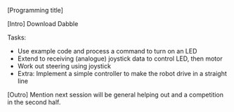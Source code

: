 [Programming title]

[Intro]
Download Dabble

Tasks:

* Use example code and process a command to turn on an LED
* Extend to receiving (analogue) joystick data to control LED, then motor
* Work out steering using joystick
* Extra: Implement a simple controller to make the robot drive in a straight line

[Outro]
Mention next session will be general helping out and a competition in the second half.